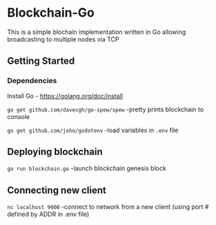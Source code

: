 
# Blockchain-Go
This is a simple blochain implementation written in Go allowing broadcasting to multiple nodes via TCP

## Getting Started

### Dependencies
Install Go - https://golang.org/doc/install

`go get github.com/davecgh/go-spew/spew` -pretty prints blockchain to console

`go get github.com/joho/godotenv` -load variables in `.env` file

## Deploying blockchain

`go run blockchain.go` -launch blockchain genesis block

## Connecting new client

`nc localhost 9000` -connect to network from a new client (using port # defined by ADDR in .env file)



